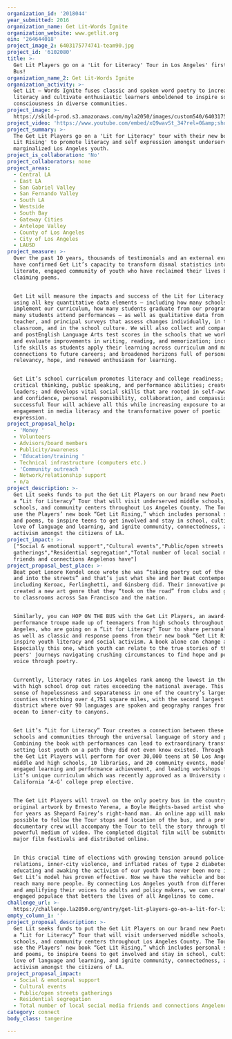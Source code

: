 ```yaml
---
organization_id: '2018044'
year_submitted: 2016
organization_name: Get Lit-Words Ignite
organization_website: www.getlit.org
ein: '264644018'
project_image_2: 6403175774741-team90.jpg
project_id: '6102080'
title: >-
  Get Lit Players go on a 'Lit for Literacy' Tour in Los Angeles' first Poetry
  Bus!
organization_name_2: Get Lit-Words Ignite
organization_activity: >-
  Get Lit – Words Ignite fuses classic and spoken word poetry to increase teen
  literacy and cultivate enthusiastic learners emboldened to inspire social
  consciousness in diverse communities.
project_image: >-
  https://skild-prod.s3.amazonaws.com/myla2050/images/custom540/6403175774741-team90.jpg
project_video: 'https://www.youtube.com/embed/xQ9wavSt_34?rel=0&amp;showinfo=0'
project_summary: >-
  The Get Lit Players go on a 'Lit for Literacy' tour with their new book 'Get
  Lit Rising' to promote literacy and self expression amongst underserved and
  marginalized Los Angeles youth.
project_is_collaboration: 'No'
project_collaborators: none
project_areas:
  - Central LA
  - East LA
  - San Gabriel Valley
  - San Fernando Valley
  - South LA
  - Westside
  - South Bay
  - Gateway Cities
  - Antelope Valley
  - County of Los Angeles
  - City of Los Angeles
  - LAUSD
project_measure: >-
  Over the past 10 years, thousands of testimonials and an external evaluator
  have confirmed Get Lit’s capacity to transform dismal statistics into a
  literate, engaged community of youth who have reclaimed their lives by
  claiming poems. 


  Get Lit will measure the impacts and success of the Lit for Literacy Tour
  using all key quantitative data elements – including how many schools
  implement our curriculum, how many students graduate from our program, and how
  many students attend performances – as well as qualitative data from student,
  teacher, and principal surveys that assess changes individually, in the
  classroom, and in the school culture. We will also collect and compare pre­
  and post­English Language Arts test scores in the schools that we work with
  and evaluate improvements in writing, reading, and memorization; increased
  life skills as students apply their learning across curriculum and make
  connections to future careers; and broadened horizons full of personal
  relevancy, hope, and renewed enthusiasm for learning. 


  Get Lit’s school curriculum promotes literacy and college readiness; develops
  critical thinking, public speaking, and performance abilities; creates
  leaders; and develops vital social skills that are rooted in self-awareness
  and confidence, personal responsibility, collaboration, and compassion. A
  successful Tour will achieve all this while increasing exposure to and
  engagement in media literacy and the transformative power of poetic
  expression.
project_proposal_help:
  - 'Money '
  - Volunteers
  - Advisors/board members
  - Publicity/awareness
  - 'Education/training '
  - Technical infrastructure (computers etc.)
  - 'Community outreach '
  - Network/relationship support
  - n/a
project_description: >-
  Get Lit seeks funds to put the Get Lit Players on our brand new Poetry Bus for
  a “Lit for Literacy” Tour that will visit underserved middle schools, high
  schools, and community centers throughout Los Angeles County. The Tour will
  use the Players’ new book “Get Lit Rising,” which includes personal stories
  and poems, to inspire teens to get involved and stay in school, cultivate a
  love of language and learning, and ignite community, connectedness, and social
  activism amongst the citizens of LA.
project_impact: >-
  ["Social & emotional support","Cultural events","Public/open streets
  gatherings","Residential segregation","Total number of local social media
  friends and connections Angelenos have"]
project_proposal_best_place: >-
  Beat poet Lenore Kendel once wrote she was “taking poetry out of the classroom
  and into the streets” and that’s just what she and her Beat contemporaries
  including Keroac, Ferlinghetti, and Ginsberg did. Their innovative poetry
  created a new art genre that they “took on the road” from clubs and gatherings
  to classrooms across San Francisco and the nation. 


  Similarly, you can HOP ON THE BUS with the Get Lit Players, an award-winning
  performance troupe made up of teenagers from high schools throughout Los
  Angeles, who are going on a “Lit for Literacy” Tour to share personal stories
  as well as classic and response poems from their new book “Get Lit Rising” to
  inspire youth literacy and social activism. A book alone can change a life.
  Especially this one, which youth can relate to the true stories of their
  peers' journeys navigating crushing circumstances to find hope and personal
  voice through poetry. 


  Currently, literacy rates in Los Angeles rank among the lowest in the state,
  with high school drop out rates exceeding the national average. This creates a
  sense of hopelessness and separateness in one of the country’s largest
  counties stretching over 4,751 square miles, with the second largest school
  district where over 90 languages are spoken and geography ranges from the
  ocean to inner-city to canyons. 


  Get Lit’s “Lit for Literacy” Tour creates a connection between these diverse
  schools and communities through the universal language of story and poetry.
  Combining the book with performances can lead to extraordinary transformation,
  setting lost youth on a path they did not even know existed. Through LA2050,
  the Get Lit Players will perform for over 30,000 teens at 50 Los Angeles
  middle and high schools, 10 libraries, and 20 community events, modeling
  engaged learning and performance achievement, and leading workshops from Get
  Lit’s unique curriculum which was recently approved as a University of
  California ‘A-G’ college prep elective. 


  The Get Lit Players will travel on the only poetry bus in the country, with
  original artwork by Ernesto Yerena, a Boyle Heights-based artist who trained
  for years as Shepard Fairey’s right-hand man. An online app will make it
  possible to follow the Tour stops and location of the bus, and a professional
  documentary crew will accompany the Tour to tell the story through the
  powerful medium of video. The completed digital film will be submitted to
  major film festivals and distributed online. 


  In this crucial time of elections with growing tension around police-community
  relations, inner-city violence, and inflated rates of type 2 diabetes,
  educating and awaking the activism of our youth has never been more important.
  Get Lit’s model has proven effective. Now we have the vehicle and book to
  reach many more people. By connecting Los Angeles youth from different areas
  and amplifying their voices to adults and policy makers, we can create a more
  engaged populace that betters the lives of all Angelinos to come.
challenge_url: >-
  https://challenge.la2050.org/entry/get-lit-players-go-on-a-lit-for-literacy-tour-in-los-angeles-first-poetry-bus!
empty_column_1: ''
project_proposal_description: >-
  Get Lit seeks funds to put the Get Lit Players on our brand new Poetry Bus for
  a “Lit for Literacy” Tour that will visit underserved middle schools, high
  schools, and community centers throughout Los Angeles County. The Tour will
  use the Players’ new book “Get Lit Rising,” which includes personal stories
  and poems, to inspire teens to get involved and stay in school, cultivate a
  love of language and learning, and ignite community, connectedness, and social
  activism amongst the citizens of LA.
project_proposal_impact:
  - Social & emotional support
  - Cultural events
  - Public/open streets gatherings
  - Residential segregation
  - Total number of local social media friends and connections Angelenos have
category: connect
body_class: tangerine

---
```

